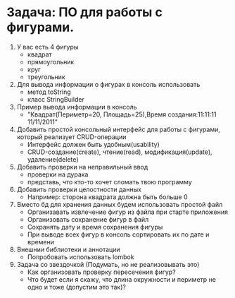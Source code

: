 # Задача: ПО для работы с фигурами.
<div>
<ol>

<li>
У вас есть 4 фигуры
<ul>
<li>квадрат</li>
<li>прямоугольник</li>
<li>круг</li>
<li>треугольник</li>
</ul>
</li>

<li>
Для вывода информации о фигурах в консоль использовать
<ul>
<li>метод toString</li>
<li>класс StringBuilder</li>
</ul>
</li>

<li>
Пример вывода информации в консоль
<ul>
<li>"Квадрат(Периметр=20, Площадь=25),Время создания:11:11:11 11/11/2011"</li>
</ul>
</li>

<li>
Добавить простой консольный интерфейс для работы с фигурами,
который реализует CRUD-операции
<ul>
<li>Интерфейс должен быть удобным(usability)</li>
<li>CRUD-создание(create), чтение(read), модификация(update), удаление(delete)</li>
</ul>
</li>

<li>
Добавить проверки на неправильный ввод
<ul>
<li>проверки на дурака</li>
<li>представь, что кто-то хочет сломать твою программу</li>
</ul>
</li>

<li>
Добавить проверки целостности данных
<ul>
<li>Например: сторона квадрата должна быть больше 0</li>
</ul>
</li>

<li>
Вместо бд для хранения данных будем использовать простой файл
<ul>
<li>Организавать извлечение фигур из файла при старте приложения</li>
<li>Организовать сохранение фигур в файл</li>
<li>Сохранять дату и время сохранения фигуры</li>
<li>При выводе всех фигур в консоль сортировать их по дате и времени</li>
</ul>
</li>

<li>
Внешнии библиотеки и аннотации
<ul>
<li>Попробовать использовать lombok</li>
</ul>
</li>

<li>
Задача со звездочкой (Подумать, но не реализовывать это)
<ul>
<li>Как организовать проверку пересечения фигур?</li>
<li>Что будет если я скажу, что длина окружности и периметр не одно и тоже (допустим это так)?</li>
</ul>
</li>

</ol>
</div>
